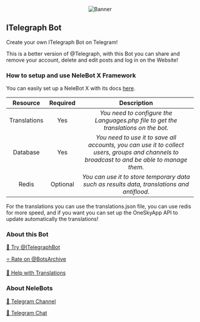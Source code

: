 <p align="center"> 
    <img src="https://telegra.ph/file/49829567c726fb4df74ba.jpg" alt="Banner" /> 
</p>

## ITelegraph Bot

Create your own ITelegraph Bot on Telegram!

This is a better version of @Telegraph, with this Bot you can share and remove your account, delete and edit posts and log in on the Website!


### How to setup and use NeleBot X Framework

You can easily set up a NeleBot X with its docs [here](https://neleb54gold.github.io/NeleBotX/).

| Resource     | Required | Description |
| :----------: | :------: | :----------:|
| Translations | Yes      | _You need to configure the Languages.php file to get the translations on the bot._ |
| Database     | Yes      | _You need to use it to save all accounts, you can use it to collect users, groups and channels to broadcast to and be able to manage them._ |
| Redis        | Optional | _You can use it to store temporary data such as results data, translations and antiflood._ |

For the translations you can use the translations.json file, you can use redis for more speed, and if you want you can set up the OneSkyApp API to update automatically the translations!

### About this Bot

[🤖 Try @ITelegraphBot](https://t.me/ITelegraphBot)

[⭐️ Rate on @BotsArchive](https://t.me/BotsArchive/104)

[📲 Help with Translations](https://nelebots.oneskyapp.com/collaboration/translate/project/project/168533/)

### About NeleBots

[📢 Telegram Channel](https://t.me/NeleBots)

[👥 Telegram Chat](https://t.me/NeleBotsChat)
